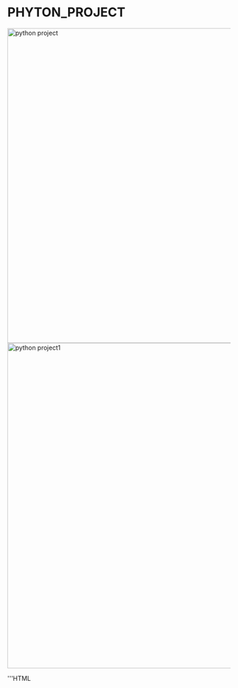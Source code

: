 # PHYTON_PROJECT
<img width="710" alt="python project" src="https://user-images.githubusercontent.com/84330931/120858436-c77f5b00-c550-11eb-8e24-2383eb9bde2e.PNG">
<img width="734" alt="python project1" src="https://user-images.githubusercontent.com/84330931/120858449-cb12e200-c550-11eb-865a-042d477d199e.PNG">

'''HTML
<html>
<head>
<meta charset="ISO-8859-1">

</head>
<body>
<h1></h1>
</body>
</html>

